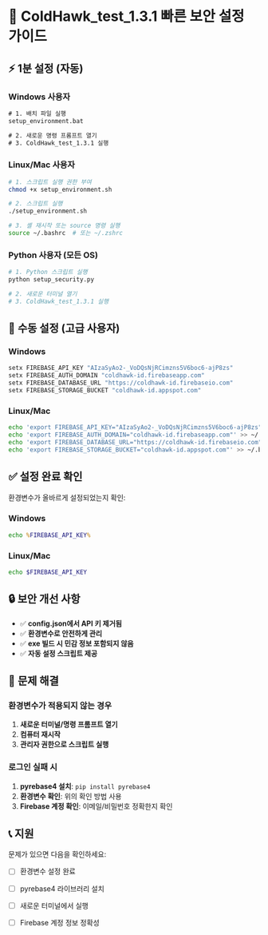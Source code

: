 # 🚀 ColdHawk_test_1.3.1 빠른 보안 설정 가이드

## ⚡ 1분 설정 (자동)

### Windows 사용자
```cmd
# 1. 배치 파일 실행
setup_environment.bat

# 2. 새로운 명령 프롬프트 열기
# 3. ColdHawk_test_1.3.1 실행
```

### Linux/Mac 사용자
```bash
# 1. 스크립트 실행 권한 부여
chmod +x setup_environment.sh

# 2. 스크립트 실행
./setup_environment.sh

# 3. 셸 재시작 또는 source 명령 실행
source ~/.bashrc  # 또는 ~/.zshrc
```

### Python 사용자 (모든 OS)
```bash
# 1. Python 스크립트 실행
python setup_security.py

# 2. 새로운 터미널 열기
# 3. ColdHawk_test_1.3.1 실행
```

## 🔧 수동 설정 (고급 사용자)

### Windows
```cmd
setx FIREBASE_API_KEY "AIzaSyAo2-_VoDQsNjRCimzns5V6boc6-ajP8zs"
setx FIREBASE_AUTH_DOMAIN "coldhawk-id.firebaseapp.com"
setx FIREBASE_DATABASE_URL "https://coldhawk-id.firebaseio.com"
setx FIREBASE_STORAGE_BUCKET "coldhawk-id.appspot.com"
```

### Linux/Mac
```bash
echo 'export FIREBASE_API_KEY="AIzaSyAo2-_VoDQsNjRCimzns5V6boc6-ajP8zs"' >> ~/.bashrc
echo 'export FIREBASE_AUTH_DOMAIN="coldhawk-id.firebaseapp.com"' >> ~/.bashrc
echo 'export FIREBASE_DATABASE_URL="https://coldhawk-id.firebaseio.com"' >> ~/.bashrc
echo 'export FIREBASE_STORAGE_BUCKET="coldhawk-id.appspot.com"' >> ~/.bashrc
```

## ✅ 설정 완료 확인

환경변수가 올바르게 설정되었는지 확인:

### Windows
```cmd
echo %FIREBASE_API_KEY%
```

### Linux/Mac
```bash
echo $FIREBASE_API_KEY
```

## 🔒 보안 개선 사항

- ✅ **config.json에서 API 키 제거됨**
- ✅ **환경변수로 안전하게 관리**
- ✅ **exe 빌드 시 민감 정보 포함되지 않음**
- ✅ **자동 설정 스크립트 제공**

## 🚨 문제 해결

### 환경변수가 적용되지 않는 경우
1. **새로운 터미널/명령 프롬프트 열기**
2. **컴퓨터 재시작**
3. **관리자 권한으로 스크립트 실행**

### 로그인 실패 시
1. **pyrebase4 설치**: `pip install pyrebase4`
2. **환경변수 확인**: 위의 확인 방법 사용
3. **Firebase 계정 확인**: 이메일/비밀번호 정확한지 확인

## 📞 지원

문제가 있으면 다음을 확인하세요:
- [ ] 환경변수 설정 완료
- [ ] pyrebase4 라이브러리 설치
- [ ] 새로운 터미널에서 실행
- [ ] Firebase 계정 정보 정확성

















